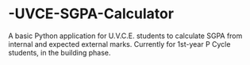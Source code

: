 # -UVCE-SGPA-Calculator
A basic Python application for U.V.C.E. students to calculate SGPA from internal and expected external marks. Currently for 1st-year P Cycle students, in the building phase.
